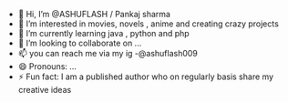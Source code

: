 - 👋 Hi, I’m @ASHUFLASH / Pankaj sharma
- 👀 I’m interested in movies, novels , anime and creating crazy projects
- 🌱 I’m currently learning java , python and php
- 💞️ I’m looking to collaborate on ...
- 📫 you can reach me via my ig -@ashuflash009
- 😄 Pronouns: ...
- ⚡ Fun fact: I am a published author who on regularly basis share my creative ideas 

<!---
ASHUFLASH/ASHUFLASH is a ✨ special ✨ repository because its `README.md` (this file) appears on your GitHub profile.
You can click the Preview link to take a look at your changes.
--->

